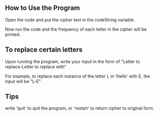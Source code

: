 ## How to Use the Program

Open the code and put the cipher text in the codeString variable.

Now run the code and the frequency of each letter in the cipher will be printed.

## To replace certain letters

Upon running the program, write your input in the form of "Letter to replace-Letter to replace with"

For example, to replace each instance of the letter L in 'Hello' with E, the input will be "L-E"

## Tips

write 'quit' to quit the program, or 'restart' to return cipher to original form.

